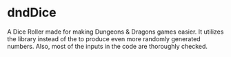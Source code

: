 # dndDice
A Dice Roller made for making Dungeons &amp; Dragons games easier. It utilizes the <random> library instead of the <rand> to produce even more randomly generated numbers. Also, most of the inputs in the code are thoroughly checked.
